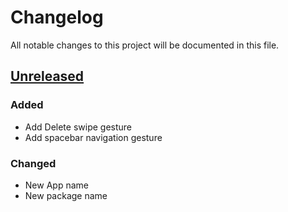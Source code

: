 # Changelog

All notable changes to this project will be documented in this file.

## [Unreleased]

### Added
- Add Delete swipe gesture
- Add spacebar navigation gesture

### Changed
- New App name
- New package name

[Unreleased]: https://github.com/dhavalgoti24/OpenIndic/compare/9e4d6d745f6b8ee7722ffdbcba202cf409b6fcbc...HEAD